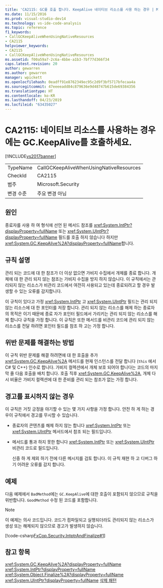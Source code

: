 ```yaml
---
title: 'CA2115: GC를 호출 합니다. KeepAlive 네이티브 리소스를 사용 하는 경우 | Microsoft Docs'
ms.date: 11/15/2016
ms.prod: visual-studio-dev14
ms.technology: vs-ide-code-analysis
ms.topic: reference
f1_keywords:
- CallGCKeepAliveWhenUsingNativeResources
- CA2115
helpviewer_keywords:
- CA2115
- CallGCKeepAliveWhenUsingNativeResources
ms.assetid: f00a59a7-2c6a-4bbe-a1b3-7bf77d366f34
caps.latest.revision: 20
author: gewarren
ms.author: gewarren
manager: wpickett
ms.openlocfilehash: 0eadff91e8762349ec95c2d9f3bf5717bfecaa4a
ms.sourcegitcommit: 47eeeeadd84c879636e9d48747b615de69384356
ms.translationtype: HT
ms.contentlocale: ko-KR
ms.lasthandoff: 04/23/2019
ms.locfileid: "63435027"
---
```

# <a name="ca2115-call-gckeepalive-when-using-native-resources"></a>CA2115: 네이티브 리소스를 사용하는 경우에는 GC.KeepAlive를 호출하세요.
[!INCLUDE[vs2017banner](../includes/vs2017banner.md)]

|||
|-|-|
|TypeName|CallGCKeepAliveWhenUsingNativeResources|
|CheckId|CA2115|
|범주|Microsoft.Security|
|변경 수준|주요 변경 아님|

## <a name="cause"></a>원인
 종료자를 사용 하 여 형식에 선언 된 메서드 참조를 <xref:System.IntPtr?displayProperty=fullName> 또는 <xref:System.UIntPtr?displayProperty=fullName> 필드를 호출 하지 않습니다 하지만 <xref:System.GC.KeepAlive%2A?displayProperty=fullName>합니다.

## <a name="rule-description"></a>규칙 설명
 관리 되는 코드에 대 한 참조가 더 이상 없으면 가비지 수집에서 개체를 종료 합니다. 개체에 대 한 관리 되지 않는 참조는 가비지 수집을 방지 하지 않습니다. 이 규칙에서는 관리되지 않는 리소스가 비관리 코드에서 여전히 사용되고 있는데 종료되려고 할 경우 발생할 수 있는 오류를 감지합니다.

 이 규칙이 있다고 가정 <xref:System.IntPtr> 고 <xref:System.UIntPtr> 필드는 관리 되지 않는 리소스에 대 한 포인터를 저장 합니다. 관리 되지 않는 리소스를 해제 하는 종료자의 목적은 이기 때문에 종료 자가 포인터 필드에서 가리키는 관리 되지 않는 리소스를 해제 합니다 규칙을 가정 합니다. 이 규칙은 또한 메서드를 비관리 코드에 관리 되지 않는 리소스를 전달 하려면 포인터 필드를 참조 하 고는 가정 합니다.

## <a name="how-to-fix-violations"></a>위반 문제를 해결하는 방법
 이 규칙 위반 문제를 해결 하려면에 대 한 호출을 추가 <xref:System.GC.KeepAlive%2A> 메서드를 현재 인스턴스를 전달 합니다 (`this` 에서 C# 및 C++) 인수로 합니다. 가비지 컬렉션에서 개체 보호 되어야 합니다는 코드의 마지막 줄 다음 호출을 배치 합니다. 호출 직후 <xref:System.GC.KeepAlive%2A>, 개체 다시 비율은 가비지 컬렉션에 대 한 준비를 관리 되는 참조가 없는 가정 합니다.

## <a name="when-to-suppress-warnings"></a>경고를 표시하지 않는 경우
 이 규칙은 거짓 긍정을 야기할 수 있는 몇 가지 사항을 가정 합니다. 안전 하 게 하는 경우이 규칙에서 경고를 무시할 수 있습니다.

- 종료자의 콘텐츠를 해제 하지 않는 합니다 <xref:System.IntPtr> 또는 <xref:System.UIntPtr> 메서드에서 참조 되는 필드입니다.

- 메서드를 통과 하지 못한 합니다 <xref:System.IntPtr> 또는 <xref:System.UIntPtr> 비관리 코드로 필드입니다.

  신중 하 게 제외 하기 전에 다른 메시지를 검토 합니다. 이 규칙 재현 하 고 디버그 하기 어려운 오류를 감지 합니다.

## <a name="example"></a>예제
 다음 예제에서 `BadMethod`에는 `GC.KeepAlive`에 대한 호출이 포함되지 않으므로 규칙을 위반합니다. `GoodMethod` 수정 된 코드를 포함합니다.

> [!NOTE]
> 이 예제는 의사 코드입니다. 코드가 컴파일되고 실행되더라도 관리되지 않는 리소스가 생성 또는 해제되지 않으므로 경고가 발생하지 않습니다.

 [!code-csharp[FxCop.Security.IntptrAndFinalize#1](../snippets/csharp/VS_Snippets_CodeAnalysis/FxCop.Security.IntptrAndFinalize/cs/FxCop.Security.IntptrAndFinalize.cs#1)]

## <a name="see-also"></a>참고 항목
 <xref:System.GC.KeepAlive%2A?displayProperty=fullName> <xref:System.IntPtr?displayProperty=fullName>
 <xref:System.Object.Finalize%2A?displayProperty=fullName>
 <xref:System.UIntPtr?displayProperty=fullName>
 [삭제 패턴](http://msdn.microsoft.com/library/31a6c13b-d6a2-492b-9a9f-e5238c983bcb)

